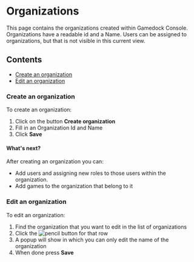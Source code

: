# Organizations
This page contains the organizations created within Gamedock Console. Organizations have a readable id and a Name. Users can be assigned to organizations, but that is not visible in this current view.

## Contents
- [Create an organization](#create-an-organization)
- [Edit an organization](#edit-an-organization)

### Create an organization
To create an organization:
1. Click on the button **Create organization**
2. Fill in an Organization Id and Name
3. Click **Save**

#### What's next?
After creating an organization you can:
* Add users and assigning new roles to those users within the organization.
* Add games to the organization that belong to it

### Edit an organization
To edit an organization:
1. Find the organization that you want to edit in the list of organizations
2. Click the ![pencil](https://github.com/schoende/gamedock-sdk/raw/master/docs/console/_images/pencil.png) button for that row
3. A popup will show in which you can only edit the name of the organization
4. When done press **Save**